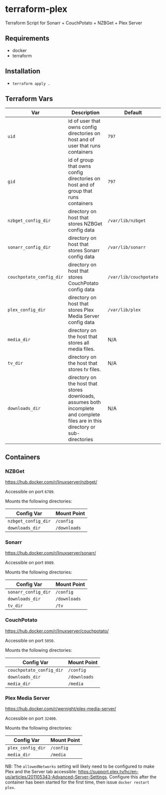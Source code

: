 # terraform-plex
Terraform Script for Sonarr + CouchPotato + NZBGet + Plex Server

## Requirements
- docker
- terraform

## Installation

- `terraform apply .`

## Terraform Vars
| Var | Description | Default |
| --- | ----------- | ------- |
| `uid` | id of user that owns config directories on host and of user that runs containers | `797` |
| `gid` | id of group that owns config directories on host and of group that runs containers | `797` |
| `nzbget_config_dir` | directory on host that stores NZBGet config data | `/var/lib/nzbget` |
| `sonarr_config_dir` | directory on host that stores Sonarr config data | `/var/lib/sonarr` |
| `couchpotato_config_dir` | directory on host that stores CouchPotato config data | `/var/lib/couchpotato` |
| `plex_config_dir` | directory on host that stores Plex Media Server config data | `/var/lib/plex` |
| `media_dir` | directory on the host that stores all media files. | N/A |
| `tv_dir` | directory on the host that stores tv files. | N/A |
| `downloads_dir` | directory on the host that stores downloads, assumes both incomplete and complete files are in this directory or sub-directories | N/A |

## Containers

### NZBGet

https://hub.docker.com/r/linuxserver/nzbget/

Accessible on port `6789`.

Mounts the following directories:

| Config Var | Mount Point |
| ---------- | ----------- |
| `nzbget_config_dir` | `/config` |
| `downloads_dir` | `/downloads` |

### Sonarr

https://hub.docker.com/r/linuxserver/sonarr/

Accessible on port `8989`.

Mounts the following directories:

| Config Var | Mount Point |
| ---------- | ----------- |
| `sonarr_config_dir` | `/config` |
| `downloads_dir` | `/downloads` |
| `tv_dir` | `/tv` |

### CouchPotato

https://hub.docker.com/r/linuxserver/couchpotato/

Accessible on port `5050`.

Mounts the following directories:

| Config Var | Mount Point |
| ---------- | ----------- |
| `couchpotato_config_dir` | `/config` |
| `downloads_dir` | `/downloads` |
| `media_dir` | `/media` |

### Plex Media Server

https://hub.docker.com/r/wernight/plex-media-server/

Accessible on port `32400`.

Mounts the following directories:

| Config Var | Mount Point |
| ---------- | ----------- |
| `plex_config_dir` | `/config` |
| `media_dir` | `/media` |

NB: The `allowedNetworks` setting will likely need to be configured to make Plex and the Server tab accessible: https://support.plex.tv/hc/en-us/articles/201105343-Advanced-Server-Settings. Configure this after the container has been started for the first time, then issue `docker restart plex`.
